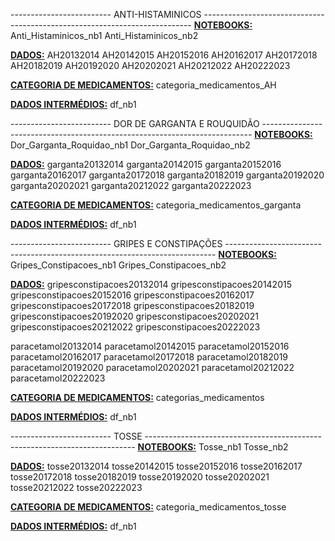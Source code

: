 -------------------------  ANTI-HISTAMINICOS ---------------------------------------------------------------------------
<u><b>NOTEBOOKS:</b></u>
Anti_Histaminicos_nb1
Anti_Histaminicos_nb2

<u><b>DADOS:</b></u>
AH20132014
AH20142015
AH20152016
AH20162017
AH20172018
AH20182019
AH20192020
AH20202021
AH20212022
AH20222023

<u><b>CATEGORIA DE MEDICAMENTOS:</b></u>
categoria_medicamentos_AH

<u><b>DADOS INTERMÉDIOS:</b></u>
df_nb1

-------------------------  DOR DE GARGANTA E ROUQUIDÃO ---------------------------------------------------------------------------
<u><b>NOTEBOOKS:</b></u>
Dor_Garganta_Roquidao_nb1
Dor_Garganta_Roquidao_nb2

<u><b>DADOS:</b></u>
garganta20132014
garganta20142015
garganta20152016
garganta20162017
garganta20172018
garganta20182019
garganta20192020
garganta20202021
garganta20212022
garganta20222023

<u><b>CATEGORIA DE MEDICAMENTOS:</b></u>
categoria_medicamentos_garganta

<u><b>DADOS INTERMÉDIOS:</b></u>
df_nb1

-------------------------  GRIPES E CONSTIPAÇÕES ---------------------------------------------------------------------------
<u><b>NOTEBOOKS:</b></u>
Gripes_Constipacoes_nb1
Gripes_Constipacoes_nb2

<u><b>DADOS:</b></u>
gripesconstipacoes20132014
gripesconstipacoes20142015
gripesconstipacoes20152016
gripesconstipacoes20162017
gripesconstipacoes20172018
gripesconstipacoes20182019
gripesconstipacoes20192020
gripesconstipacoes20202021
gripesconstipacoes20212022
gripesconstipacoes20222023

paracetamol20132014
paracetamol20142015
paracetamol20152016
paracetamol20162017
paracetamol20172018
paracetamol20182019
paracetamol20192020
paracetamol20202021
paracetamol20212022
paracetamol20222023

<u><b>CATEGORIA DE MEDICAMENTOS:</b></u>
categorias_medicamentos

<u><b>DADOS INTERMÉDIOS:</b></u>
df_nb1

-------------------------  TOSSE ---------------------------------------------------------------------------
<u><b>NOTEBOOKS:</b></u>
Tosse_nb1
Tosse_nb2

<u><b>DADOS:</b></u>
tosse20132014
tosse20142015
tosse20152016
tosse20162017
tosse20172018
tosse20182019
tosse20192020
tosse20202021
tosse20212022
tosse20222023

<u><b>CATEGORIA DE MEDICAMENTOS:</b></u>
categoria_medicamentos_tosse

<u><b>DADOS INTERMÉDIOS:</b></u>
df_nb1
